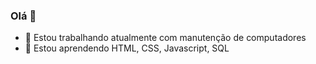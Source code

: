 ### Olá 👋


- 🔭 Estou trabalhando atualmente com manutenção de computadores
- 🌱 Estou aprendendo HTML, CSS, Javascript, SQL
